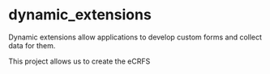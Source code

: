 # dynamic_extensions
Dynamic extensions allow applications to develop custom forms and collect data for them.

This project allows us to create the eCRFS
